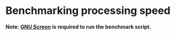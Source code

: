 # Benchmarking processing speed

**Note: [GNU Screen](https://www.gnu.org/software/screen/) is required to run the benchmark script.**